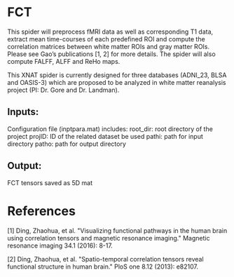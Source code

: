 # FCT

This spider will preprocess fMRI data as well as corresponding T1 data, extract mean time-courses of each predefined ROI and compute the correlation matrices between white matter ROIs and gray matter ROIs. Please see Gao’s publications [1, 2] for more details. The spider will also compute FALFF, ALFF and ReHo maps. 

This XNAT spider is currently designed for three databases (ADNI_23, BLSA and OASIS-3) which are proposed to be analyzed in white matter reanalysis project (PI: Dr. Gore and Dr. Landman). 

## Inputs: 

Configuration file (inptpara.mat)
includes: 
root_dir: root directory of the project
projID: ID of the related dataset be used
pathi: path for input directory
patho: path for output directory

## Output:

FCT tensors saved as 5D mat

# References

[1] Ding, Zhaohua, et al. "Visualizing functional pathways in the human brain using correlation tensors and magnetic resonance imaging." Magnetic resonance imaging 34.1 (2016): 8-17.

[2] Ding, Zhaohua, et al. "Spatio-temporal correlation tensors reveal functional structure in human brain." PloS one 8.12 (2013): e82107.
